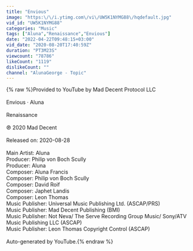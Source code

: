 ```yaml
---
title: "Envious"
image: "https:\/\/i.ytimg.com\/vi\/UW5K1NYMG88\/hqdefault.jpg"
vid_id: "UW5K1NYMG88"
categories: "Music"
tags: ["Aluna","Renaissance","Envious"]
date: "2022-04-22T09:48:15+03:00"
vid_date: "2020-08-20T17:40:59Z"
duration: "PT3M23S"
viewcount: "78786"
likeCount: "1119"
dislikeCount: ""
channel: "AlunaGeorge - Topic"
---
```

{% raw %}Provided to YouTube by Mad Decent Protocol LLC<br /><br />Envious · Aluna<br /><br />Renaissance<br /><br />℗ 2020 Mad Decent<br /><br />Released on: 2020-08-28<br /><br />Main  Artist: Aluna<br />Producer: Philip von Boch Scully<br />Producer: Aluna<br />Composer: Aluna Francis<br />Composer: Philip von Boch Scully<br />Composer: David Roif<br />Composer: Japhet Landis<br />Composer: Leon Thomas<br />Music  Publisher: Universal Music Publishing Ltd. (ASCAP/PRS)<br />Music  Publisher: Mad Decent Publishing (BMI)<br />Music  Publisher: Not Neva/ The Serve Recording Group Music/ Sony/ATV Music Publishing LLC (ASCAP)<br />Music  Publisher: Leon Thomas Copyright Control (ASCAP)<br /><br />Auto-generated by YouTube.{% endraw %}
